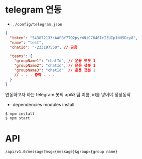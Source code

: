 # telegram 연동

* `./config/telegram.json`

```json
{
  "token": "543872133:AAFBY7TQ2pyrWNiC7646IrIZUIp1NH5Dcy8",
  "name": "test",
  "chatId": "-233197550", // 공용

  "teams": {
    "groupName1": "chatId", // 운용 챗봇 1
    "groupName2": "chatId", // 운용 챗봇 1
    "groupName3": "chatId"  // 운용 챗봇 1
    // . . . 중략 . . .
  }
}
```

연동하고자 하는 telegram 봇의 api와 팀 이름, id를 넣어야 정상동작

* dependencies modules install

```bash
$ npm install
$ npm start
```

# API


```
/api/v1.0/message?msg={message}&group={group name}
```